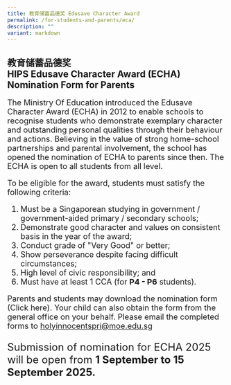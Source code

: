```yaml
---
title: 教育储蓄品德奖 Edusave Character Award
permalink: /for-students-and-parents/eca/
description: ""
variant: markdown
---
```

## 教育储蓄品德奖 <br>HIPS Edusave Character Award (ECHA) Nomination Form for Parents

<div style="font-size:18px;">
    <p>The Ministry Of Education introduced the Edusave Character Award (ECHA) in 2012 to enable schools to recognise students who demonstrate exemplary character and outstanding personal qualities through their behaviour and actions. Believing in the value of strong home-school partnerships and parental involvement, the school has opened the nomination of ECHA to parents since then. The ECHA is open to all students from all level.</p>
    <p>To be eligible for the award, students must satisfy the following criteria:</p>
    <ol>
        <li>Must be a Singaporean studying in government / government-aided primary / secondary schools;</li>
        <li>Demonstrate good character and values on consistent basis in the year of the award;</li>
        <li>Conduct grade of "Very Good" or better;</li>
        <li>Show perseverance despite facing difficult circumstances;</li>
        <li>High level of civic responsibility; and</li>
        <li>Must have at least 1 CCA (for <strong>P4 - P6</strong> students).</li>
    </ol>
    <p>Parents and students may download the nomination form (Click here). Your child can also obtain the form from the general office on your behalf. Please email the completed forms to <a href="mailto:holyinnocentspri@moe.edu.sg">holyinnocentspri@moe.edu.sg</a></p>
    <p style="font-size:24px;">Submission of nomination for ECHA 2025 will be open from <strong>1 September to 15 September 2025.</strong></p>
</div>